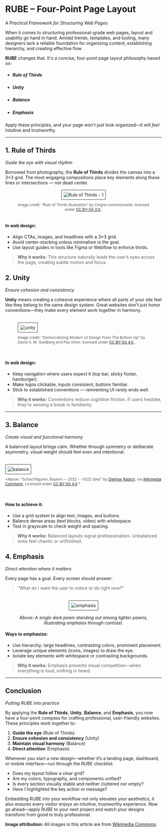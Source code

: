 # RUBE – Four-Point Page Layout
*A Practical Framework for Structuring Web Pages*

When it comes to structuring professional-grade web pages, layout and usability go hand in hand. Amidst trends, templates, and tooling, many designers lack a reliable foundation for organizing content, establishing hierarchy, and creating effective flow.

**RUBE** changes that. It's a concise, four-point page layout philosophy based on:

- ##### Rule of Thirds
- ##### Unity
- ##### Balance  
- ##### Emphasis  

Apply these principles, and your page won't just look organized—it will *feel* intuitive and trustworthy.

---

## 1. Rule of Thirds  
*Guide the eye with visual rhythm*

Borrowed from photography, the **Rule of Thirds** divides the canvas into a 3×3 grid. The most engaging compositions place key elements along these lines or intersections — not dead center.


<figure class="rube-figure" style="text-align: center;">
  
  <img class="rube-article" src="../rube-imgs/rule3-1.png" alt="Rule of Thirds – 1" />
  <figcaption style="font-size: 0.85em; color: #555; margin-top: 8px;">
    Image credit: “Rule of Thirds Illustration” by Cingre~commonswiki, licensed under 
    <a href="https://creativecommons.org/licenses/by-sa/3.0/" target="_blank" rel="noopener noreferrer">
      CC BY-SA 3.0
    </a>.
  </figcaption>
  <br />
</figure>



#### In web design:

- Align CTAs, images, and headlines with a 3×3 grid.
- Avoid center-stacking unless minimalism is the goal.
- Use layout guides in tools like Figma or Webflow to enforce thirds.

> **Why it works:** This structure naturally leads the user’s eyes across the page, creating subtle motion and focus.


## 2. Unity  
*Ensure cohesion and consistency*

**Unity** means creating a cohesive experience where all parts of your site feel like they belong to the same design system. Great websites don’t just honor conventions—they make every element work together in harmony.

<figure class="rube-figure">
  <br />
  <img class="rube-article" src="../rube-imgs/unity.png" alt="unity" />
  <figcaption style="font-size: 0.85em; color: #555; margin-top: 8px;">
    Image credit: “Democratizing Modern UI Design From The Bottom Up” by David A. M. Goldberg and Pau Giner, licensed under 
    <a href="https://creativecommons.org/licenses/by-sa/4.0/" target="_blank" rel="noopener noreferrer">
      CC BY-SA 4.0
    </a>.
  </figcaption>
</figure>
<br />



#### In web design:

- Keep navigation where users expect it (top bar, sticky footer, hamburger).
- Make logos clickable, inputs consistent, buttons familiar.
- Stick to established conventions — reinventing UI rarely ends well.

> **Why it works:** Conventions reduce cognitive friction. If users hesitate, they’re sensing a break in familiarity.

---


## 3. Balance  
*Create visual and functional harmony*

A balanced layout brings calm. Whether through symmetry or deliberate asymmetry, visual weight should feel even and intentional.

<figure class="rube-figure" style="max-width: 650px !important; margin-right: auto; margin-left: auto;">
  <br />
  <img class="rube-article" src="../rube-imgs/balance.png" alt="balance" style="max-width: 650px !important;" />
  <figcaption style="max-width: 650px !important; font-size: 0.85em; color: #555; margin-top: 8px;">
    *Above: “Schachfiguren, Bauern -- 2022 -- 0022 (bw)” by 
    <a href="https://commons.wikimedia.org/wiki/User:Dietmar_Rabich" target="_blank" rel="noopener noreferrer">Dietmar Rabich</a>, via 
    <a href="https://commons.wikimedia.org/wiki/File:Schachfiguren,_Bauern_--_2022_--_0022_(bw).jpg" target="_blank" rel="noopener noreferrer">Wikimedia Commons</a>. Licensed under 
    <a href="https://creativecommons.org/licenses/by-sa/4.0/" target="_blank" rel="noopener noreferrer">CC BY-SA 4.0</a>.*
  </figcaption>
</figure>
<br />






#### How to achieve it:

- Use a grid system to align text, images, and buttons.  
- Balance dense areas (text blocks, video) with whitespace.  
- Test in grayscale to check weight and spacing.

> **Why it works:** Balanced layouts signal professionalism. Unbalanced ones feel chaotic or unfinished.


## 4. Emphasis  
*Direct attention where it matters*

Every page has a goal. Every screen should answer:  
> “What do I want the user to notice or do right now?”

<figure class="rube-figure" style="text-align: center;">
<br />
<img class="rube-article" src="../rube-imgs/emphasis.png" alt="emphasis" />
<figcaption>

*Above: A single dark pawn standing out among lighter pawns, illustrating emphasis through contrast.*
</figcaption>
</figure>


#### Ways to emphasize:

- Use hierarchy: large headlines, contrasting colors, prominent placement.  
- Leverage unique elements (icons, images) to draw the eye.  
- Isolate key elements with whitespace or contrasting backgrounds.

> **Why it works:** Emphasis prevents visual competition—when everything is loud, nothing is heard.

---

## Conclusion  
*Putting RUBE into practice*

By applying the **Rule of Thirds**, **Unity**, **Balance**, and **Emphasis**, you now have a four-point compass for crafting professional, user-friendly websites. These principles work together to:

1. **Guide the eye** (Rule of Thirds)  
2. **Ensure cohesion and consistency** (Unity)  
3. **Maintain visual harmony** (Balance)  
4. **Direct attention** (Emphasis)  

Whenever you start a new design—whether it’s a landing page, dashboard, or mobile interface—run through the RUBE checklist:

- Does my layout follow a clear grid?  
- Are my colors, typography, and components unified?  
- Is every section visually stable and neither cluttered nor empty?  
- Have I highlighted the key action or message?

Embedding RUBE into your workflow not only elevates your aesthetics, it also ensures every visitor enjoys an intuitive, trustworthy experience. Now go ahead—apply RUBE to your next project and watch your designs transform from good to truly professional.



<style>

img.rube-article {
  border: 2px solid #888;
  padding: 6px;
  border-radius: 3px;
  box-sizing: border-box;
  margin-left: auto;
  margin-right: auto;
  max-width: 800px;
  
}

</style>

**Image attribution:** All images in this article are from [Wikimedia Commons](https://commons.wikimedia.org/wiki/Main_Page).
